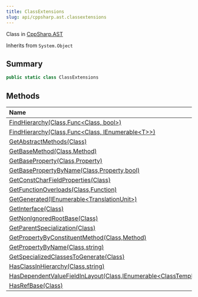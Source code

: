```yaml
---
title: ClassExtensions
slug: api/cppsharp.ast.classextensions
---
```

Class in [CppSharp.AST](/api/cppsharp/ast)

Inherits from `System.Object`

## Summary



```csharp
public static class ClassExtensions
```

## Methods

|Name|Description|
|:---|:---|
|[FindHierarchy\(Class,Func\<Class, bool\>\)](/api/cppsharp/ast/classextensions/findhierarchy-1)||
|[FindHierarchy\(Class,Func\<Class, IEnumerable\<T\>\>\)](/api/cppsharp/ast/classextensions/findhierarchy-2)||
|[GetAbstractMethods\(Class\)](/api/cppsharp/ast/classextensions/getabstractmethods)||
|[GetBaseMethod\(Class,Method\)](/api/cppsharp/ast/classextensions/getbasemethod)||
|[GetBaseProperty\(Class,Property\)](/api/cppsharp/ast/classextensions/getbaseproperty)||
|[GetBasePropertyByName\(Class,Property,bool\)](/api/cppsharp/ast/classextensions/getbasepropertybyname)||
|[GetConstCharFieldProperties\(Class\)](/api/cppsharp/ast/classextensions/getconstcharfieldproperties)||
|[GetFunctionOverloads\(Class,Function\)](/api/cppsharp/ast/classextensions/getfunctionoverloads)||
|[GetGenerated\(IEnumerable\<TranslationUnit\>\)](/api/cppsharp/ast/classextensions/getgenerated)||
|[GetInterface\(Class\)](/api/cppsharp/ast/classextensions/getinterface)||
|[GetNonIgnoredRootBase\(Class\)](/api/cppsharp/ast/classextensions/getnonignoredrootbase)||
|[GetParentSpecialization\(Class\)](/api/cppsharp/ast/classextensions/getparentspecialization)||
|[GetPropertyByConstituentMethod\(Class,Method\)](/api/cppsharp/ast/classextensions/getpropertybyconstituentmethod)||
|[GetPropertyByName\(Class,string\)](/api/cppsharp/ast/classextensions/getpropertybyname)||
|[GetSpecializedClassesToGenerate\(Class\)](/api/cppsharp/ast/classextensions/getspecializedclassestogenerate)||
|[HasClassInHierarchy\(Class,string\)](/api/cppsharp/ast/classextensions/hasclassinhierarchy)||
|[HasDependentValueFieldInLayout\(Class,IEnumerable\<ClassTemplateSpecialization\>\)](/api/cppsharp/ast/classextensions/hasdependentvaluefieldinlayout)||
|[HasRefBase\(Class\)](/api/cppsharp/ast/classextensions/hasrefbase)||

